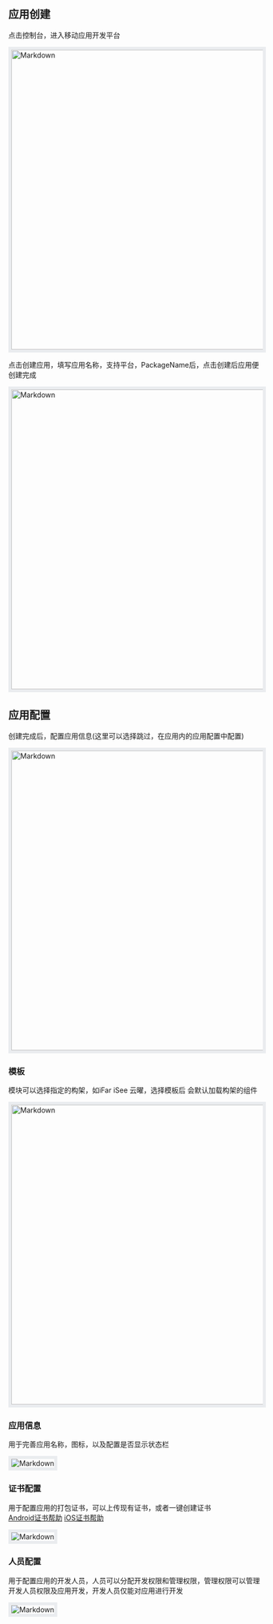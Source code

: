 ## 应用创建

点击控制台，进入移动应用开发平台

<div align="left">
  <img width="600px" src="https://infocloud-hatom.oss-cn-hangzhou.aliyuncs.com/hatom/doc/resource/AppBuild/images/app-create-1.png#width=" alt="Markdown" style="border:6px solid #eaecef"/>
</div>




点击创建应用，填写应用名称，支持平台，PackageName后，点击创建后应用便创建完成  

<div align="left">
  <img width="600px" src="https://infocloud-hatom.oss-cn-hangzhou.aliyuncs.com/hatom/doc/resource/AppBuild/images/app-create-2.png" alt="Markdown" style="border:6px solid #eaecef"/>
</div>




## 应用配置

创建完成后，配置应用信息(这里可以选择跳过，在应用内的应用配置中配置)  

<div align="left">
  <img width="600px" src="https://infocloud-hatom.oss-cn-hangzhou.aliyuncs.com/hatom/doc/resource/AppBuild/images/app-create-3.png" alt="Markdown" style="border:6px solid #eaecef"/>
</div>




### 模板

模块可以选择指定的构架，如iFar iSee 云曜，选择模板后 会默认加载构架的组件  

<div  align="left">
  <img width="600px" src="https://infocloud-hatom.oss-cn-hangzhou.aliyuncs.com/hatom/doc/resource/AppBuild/images/app-create-4.png" alt="Markdown" style="border:6px solid #eaecef"/>
</div>




### 应用信息

用于完善应用名称，图标，以及配置是否显示状态栏  

<div align="left">
  <img src="https://infocloud-hatom.oss-cn-hangzhou.aliyuncs.com/hatom/doc/resource/AppBuild/images/app-create-5.png" alt="Markdown" style="border:6px solid #eaecef"/>
</div>



### 证书配置

用于配置应用的打包证书，可以上传现有证书，或者一键创建证书  
[Android证书帮助](./certificate-android.md)
[iOS证书帮助](./certificate-ios.md)

<div align="left">
  <img src="https://infocloud-hatom.oss-cn-hangzhou.aliyuncs.com/hatom/doc/resource/AppBuild/images/app-create-6.png" alt="Markdown" style="border:6px solid #eaecef"/>

</div>


### 人员配置

用于配置应用的开发人员，人员可以分配开发权限和管理权限，管理权限可以管理开发人员权限及应用开发，开发人员仅能对应用进行开发  

<div align="left">
  <img src="https://infocloud-hatom.oss-cn-hangzhou.aliyuncs.com/hatom/doc/resource/AppBuild/images/app-create-7.png" alt="Markdown" style="border:6px solid #eaecef"/>

</div>


